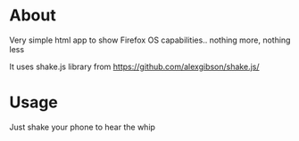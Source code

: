 # About

Very simple html app to show Firefox OS capabilities.. nothing more, nothing less

It uses shake.js library from https://github.com/alexgibson/shake.js/

# Usage

Just shake your phone to hear the whip
